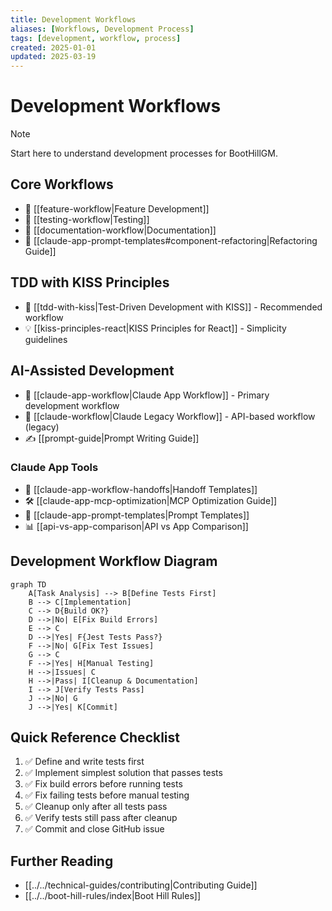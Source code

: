 ```yaml
---
title: Development Workflows
aliases: [Workflows, Development Process]
tags: [development, workflow, process]
created: 2025-01-01
updated: 2025-03-19
---
```


# Development Workflows

> [!note]
> Start here to understand development processes for BootHillGM.

## Core Workflows
- 🔄 [[feature-workflow|Feature Development]]
- 🧪 [[testing-workflow|Testing]]
- 📝 [[documentation-workflow|Documentation]]
- 🔧 [[claude-app-prompt-templates#component-refactoring|Refactoring Guide]]

## TDD with KISS Principles
- 🧠 [[tdd-with-kiss|Test-Driven Development with KISS]] - Recommended workflow
- 💡 [[kiss-principles-react|KISS Principles for React]] - Simplicity guidelines

## AI-Assisted Development
- 🤖 [[claude-app-workflow|Claude App Workflow]] - Primary development workflow
- 💬 [[claude-workflow|Claude Legacy Workflow]] - API-based workflow (legacy)
- ✍️ [[prompt-guide|Prompt Writing Guide]]

### Claude App Tools
- 🔄 [[claude-app-workflow-handoffs|Handoff Templates]]
- 🛠️ [[claude-app-mcp-optimization|MCP Optimization Guide]]
- 📝 [[claude-app-prompt-templates|Prompt Templates]]
- 📊 [[api-vs-app-comparison|API vs App Comparison]]

## Development Workflow Diagram

```mermaid
graph TD
    A[Task Analysis] --> B[Define Tests First]
    B --> C[Implementation]
    C --> D{Build OK?}
    D -->|No| E[Fix Build Errors]
    E --> C
    D -->|Yes| F{Jest Tests Pass?}
    F -->|No| G[Fix Test Issues]
    G --> C
    F -->|Yes| H[Manual Testing]
    H -->|Issues| C
    H -->|Pass| I[Cleanup & Documentation]
    I --> J[Verify Tests Pass]
    J -->|No| G
    J -->|Yes| K[Commit]
```

## Quick Reference Checklist

1. ✅ Define and write tests first
2. ✅ Implement simplest solution that passes tests
3. ✅ Fix build errors before running tests
4. ✅ Fix failing tests before manual testing
5. ✅ Cleanup only after all tests pass
6. ✅ Verify tests still pass after cleanup
7. ✅ Commit and close GitHub issue

## Further Reading
- [[../../technical-guides/contributing|Contributing Guide]]
- [[../../boot-hill-rules/index|Boot Hill Rules]]